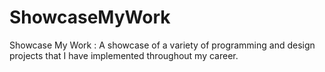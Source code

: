 # ShowcaseMyWork
Showcase My Work : A showcase of a variety of programming and design projects that I have implemented throughout my career.
